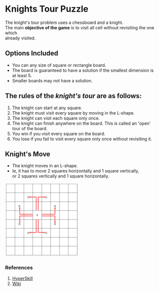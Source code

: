 # Knights Tour Puzzle
The knight's tour problem uses a chessboard and a knight.<br>
The main **objective of the game** is to visit all cell without revisiting the one which <br> already visited.

## Options Included
- You can any size of square or rectangle board.
- The board is guaranteed to have a solution if the smallest dimension is at least 5. 
- Smaller boards may not have a solution.

## The rules of the *knight's tour* are as follows:
1. The knight can start at any square.
2. The knight must visit every square by moving in the L-shape.
3. The knight can visit each square only once.
4. The knight can finish anywhere on the board. This is called an 'open' tour of the board.
5. You win if you visit every square on the board.
6. You lose if you fail to visit every square only once without revisiting it.

## Knight's Move
- The knight moves in an L-shape.
- Ie, it has to move 2 squares horizontally and 1 square vertically, <br>or 2 squares vertically and 1 square horizontally.

![KnightMoves](https://github.com/abdurahimank/Knights_Tour_Puzzle/blob/main/images/image_1.PNG)


### References
1. [HyperSkill](https://hyperskill.org/projects/141)
2. [Wiki](https://en.wikipedia.org/wiki/Knight%27s_tour)